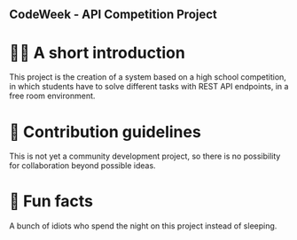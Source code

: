 ## CodeWeek - API Competition Project

# 🙋‍♀️ A short introduction

This project is the creation of a system based on a high school competition, in which students have to solve different tasks with REST API endpoints, in a free room environment.

# 🌈 Contribution guidelines

This is not yet a community development project, so there is no possibility for collaboration beyond possible ideas.

# 🍿 Fun facts

A bunch of idiots who spend the night on this project instead of sleeping.

<!--

**Here are some ideas to get you started:**

🙋‍♀️ A short introduction - what is your organization all about?
🌈 Contribution guidelines - how can the community get involved?
👩‍💻 Useful resources - where can the community find your docs? Is there anything else the community should know?
🍿 Fun facts - what does your team eat for breakfast?
🧙 Remember, you can do mighty things with the power of [Markdown](https://docs.github.com/github/writing-on-github/getting-started-with-writing-and-formatting-on-github/basic-writing-and-formatting-syntax)
-->
